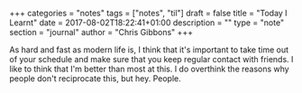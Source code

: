 +++
categories = "notes"
tags = ["notes", "til"]
draft = false
title = "Today I Learnt"
date = 2017-08-02T18:22:41+01:00
description = ""
type = "note"
section = "journal"
author = "Chris Gibbons"
+++

As hard and fast as modern life is, I think that it's important to take time out of your schedule and make sure that you keep regular contact with friends. I like to think that I'm better than most at this. I do overthink the reasons why people don't reciprocate this, but hey. People.
